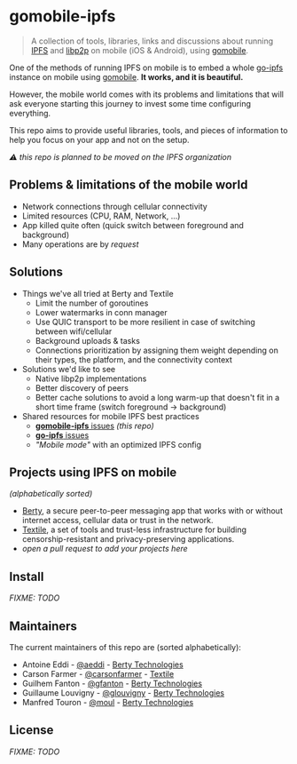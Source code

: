 # gomobile-ipfs

> A collection of tools, libraries, links and discussions about running [IPFS](https://ipfs.io) and [libp2p](https://libp2p.io) on mobile (iOS & Android), using [gomobile](https://godoc.org/golang.org/x/mobile).

One of the methods of running IPFS on mobile is to embed a whole [go-ipfs](https://github.com/ipfs/go-ipfs) instance on mobile using [gomobile](https://godoc.org/golang.org/x/mobile). **It works, and it is beautiful.**

However, the mobile world comes with its problems and limitations that will ask everyone starting this journey to invest some time configuring everything.

This repo aims to provide useful libraries, tools, and pieces of information to help you focus on your app and not on the setup.

_:warning: this repo is planned to be moved on the IPFS organization_

## Problems & limitations of the mobile world

* Network connections through cellular connectivity
* Limited resources (CPU, RAM, Network, ...)
* App killed quite often (quick switch between foreground and background)
* Many operations are by _request_

## Solutions

* Things we've all tried at Berty and Textile
  * Limit the number of goroutines
  * Lower watermarks in conn manager
  * Use QUIC transport to be more resilient in case of switching between wifi/cellular
  * Background uploads & tasks
  * Connections prioritization by assigning them weight depending on their types, the platform, and the connectivity context
* Solutions we'd like to see
  * Native libp2p implementations
  * Better discovery of peers
  * Better cache solutions to avoid a long warm-up that doesn't fit in a short time frame (switch foreground -> background)
* Shared resources for mobile IPFS best practices
  * [**gomobile-ipfs** issues](https://github.com/berty/gomobile-ipfs/issues) _(this repo)_
  * [**go-ipfs** issues](https://github.com/ipfs/go-ipfs/issues)
  * _"Mobile mode"_ with an optimized IPFS config

## Projects using IPFS on mobile

_(alphabetically sorted)_

* [Berty](https://berty.tech/), a secure peer-to-peer messaging app that works with or without internet access, cellular data or trust in the network.
* [Textile](https://textile.io/), a set of tools and trust-less infrastructure for building censorship-resistant and privacy-preserving applications.
* _open a pull request to add your projects here_

## Install

_FIXME: TODO_

## Maintainers

The current maintainers of this repo are (sorted alphabetically):

* Antoine Eddi - [@aeddi](https://github.com/aeddi) - [Berty Technologies](https://github.com/berty)
* Carson Farmer - [@carsonfarmer](https://github.com/carsonfarmer) - [Textile](https://github.com/textileio)
* Guilhem Fanton - [@gfanton](https://github.com/gfanton) - [Berty Technologies](https://github.com/berty)
* Guillaume Louvigny - [@glouvigny](https://github.com/glouvigny) - [Berty Technologies](https://github.com/berty)
* Manfred Touron - [@moul](https://github.com/moul) - [Berty Technologies](https://github.com/berty)

## License

_FIXME: TODO_
